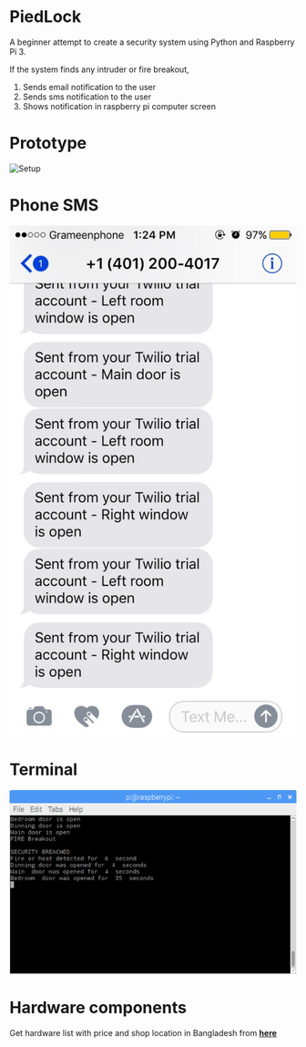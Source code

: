 # PiedLock
A beginner attempt to create a security system using Python and Raspberry Pi 3.

If the system finds any intruder or fire breakout,
1. Sends email notification to the user
2. Sends sms notification to the user
3. Shows notification in raspberry pi computer screen

# Prototype
![Setup](/pictures/IMG_8908.JPG)

# Phone SMS
![SMS](/pictures/sms.jpeg)

# Terminal 
![Terminal feed](/pictures/tarminal.png)

# Hardware components 
Get hardware list with price and shop location in Bangladesh from <b><a href="/components.xls">here</a></b>

